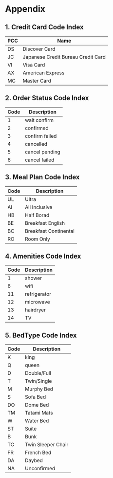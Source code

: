 # Appendix

## 1. Credit Card Code Index

| PCC  | Name                               |
| ---- | ---------------------------------- |
| DS   | Discover Card                      |
| JC   | Japanese Credit Bureau Credit Card |
| VI   | Visa Card                          |
| AX   | American Express                   |
| MC   | Master Card                        |

## 2. Order Status Code Index

| Code | Description    |
| ---- | -------------- |
| 1    | wait confirm   |
| 2    | confirmed      |
| 3    | confirm failed |
| 4    | cancelled      |
| 5    | cancel pending |
| 6    | cancel failed  |

## 3. Meal Plan Code Index

| Code | Description           |
| ---- | --------------------- |
| UL   | Ultra                 |
| AI   | All Inclusive         |
| HB   | Half Borad            |
| BE   | Breakfast English     |
| BC   | Breakfast Continental |
| RO   | Room Only             |

## 4.  Amenities Code Index

| Code | Description  |
| ---- | ------------ |
| 1    | shower       |
| 6    | wifi         |
| 11   | refrigerator |
| 12   | microwave    |
| 13   | hairdryer    |
| 14   | TV           |

## 5. BedType Code Index

| Code | Description        |
| ---- | ------------------ |
| K    | king               |
| Q    | queen              |
| D    | Double/Full        |
| T    | Twin/Single        |
| M    | Murphy Bed         |
| S    | Sofa Bed           |
| DO   | Dome Bed           |
| TM   | Tatami Mats        |
| W    | Water Bed          |
| ST   | Suite              |
| B    | Bunk               |
| TC   | Twin Sleeper Chair |
| FR   | French Bed         |
| DA   | Daybed             |
| NA   | Unconfirmed        |